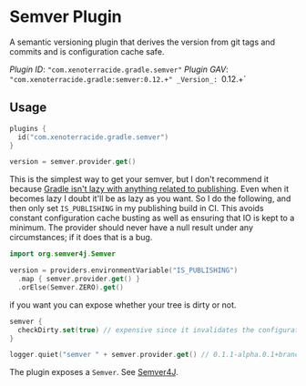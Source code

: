 <!--
SPDX-FileCopyrightText: Copyright © 2025 Caleb Cushing

SPDX-License-Identifier: CC-BY-NC-4.0
-->

# Semver Plugin

A semantic versioning plugin that derives the version from git tags and commits and is configuration cache safe.

_Plugin ID_: `"com.xenoterracide.gradle.semver"`
_Plugin GAV_: `"com.xenoterracide.gradle:semver:0.12.+"
_Version_: `0.12.+`

## Usage

```kt
plugins {
  id("com.xenoterracide.gradle.semver")
}

version = semver.provider.get()
```

This is the simplest way to get your semver, but I don't recommend it because [Gradle isn't lazy with anything related to publishing](https://github.com/gradle/gradle/issues/29342). Even when it becomes lazy I doubt it'll be as lazy as you want. So I do the following, and then only set `IS_PUBLISHING` in my publishing build in CI. This avoids constant configuration cache busting as well as ensuring that IO is kept to a minimum. The provider should never have a null result under any circumstances; if it does that is a bug.

```kt
import org.semver4j.Semver

version = providers.environmentVariable("IS_PUBLISHING")
  .map { semver.provider.get() }
  .orElse(Semver.ZERO).get()
```

if you want you can expose whether your tree is dirty or not.

```kt
semver {
  checkDirty.set(true) // expensive since it invalidates the configuration cache every change
}

logger.quiet("semver " + semver.provider.get() // 0.1.1-alpha.0.1+branch.topic-foo.git.32.3aae11e.dirty
```

The plugin exposes a `Semver`. See [Semver4J](https://javadoc.io/doc/org.semver4j/semver4j/latest/index.html).
